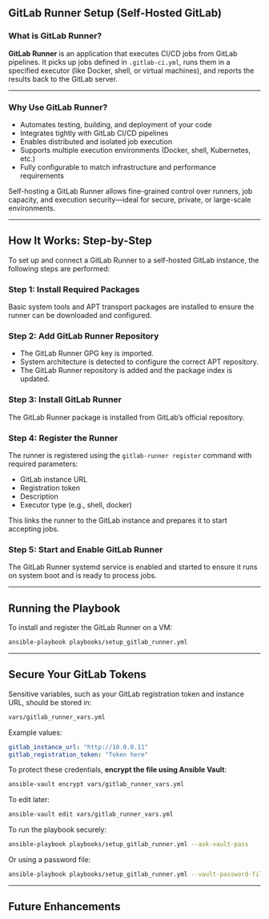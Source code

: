 ## GitLab Runner Setup (Self-Hosted GitLab)

### What is GitLab Runner?

**GitLab Runner** is an application that executes CI/CD jobs from GitLab pipelines. It picks up jobs defined in `.gitlab-ci.yml`, runs them in a specified executor (like Docker, shell, or virtual machines), and reports the results back to the GitLab server.

---

### Why Use GitLab Runner?

* Automates testing, building, and deployment of your code
* Integrates tightly with GitLab CI/CD pipelines
* Enables distributed and isolated job execution
* Supports multiple execution environments (Docker, shell, Kubernetes, etc.)
* Fully configurable to match infrastructure and performance requirements

Self-hosting a GitLab Runner allows fine-grained control over runners, job capacity, and execution security—ideal for secure, private, or large-scale environments.

---

## How It Works: Step-by-Step

To set up and connect a GitLab Runner to a self-hosted GitLab instance, the following steps are performed:

### Step 1: Install Required Packages

Basic system tools and APT transport packages are installed to ensure the runner can be downloaded and configured.

### Step 2: Add GitLab Runner Repository

* The GitLab Runner GPG key is imported.
* System architecture is detected to configure the correct APT repository.
* The GitLab Runner repository is added and the package index is updated.

### Step 3: Install GitLab Runner

The GitLab Runner package is installed from GitLab’s official repository.

### Step 4: Register the Runner

The runner is registered using the `gitlab-runner register` command with required parameters:

* GitLab instance URL
* Registration token
* Description
* Executor type (e.g., shell, docker)

This links the runner to the GitLab instance and prepares it to start accepting jobs.

### Step 5: Start and Enable GitLab Runner

The GitLab Runner systemd service is enabled and started to ensure it runs on system boot and is ready to process jobs.

---

## Running the Playbook

To install and register the GitLab Runner on a VM:

```bash
ansible-playbook playbooks/setup_gitlab_runner.yml
```

---

## Secure Your GitLab Tokens

Sensitive variables, such as your GitLab registration token and instance URL, should be stored in:

```bash
vars/gitlab_runner_vars.yml
```

Example values:

```yaml
gitlab_instance_url: "http://10.0.0.11"
gitlab_registration_token: "Token here"
```

To protect these credentials, **encrypt the file using Ansible Vault**:

```bash
ansible-vault encrypt vars/gitlab_runner_vars.yml
```

To edit later:

```bash
ansible-vault edit vars/gitlab_runner_vars.yml
```

To run the playbook securely:

```bash
ansible-playbook playbooks/setup_gitlab_runner.yml --ask-vault-pass
```

Or using a password file:

```bash
ansible-playbook playbooks/setup_gitlab_runner.yml --vault-password-file ~/.vault_pass.txt
```

---

## Future Enhancements
